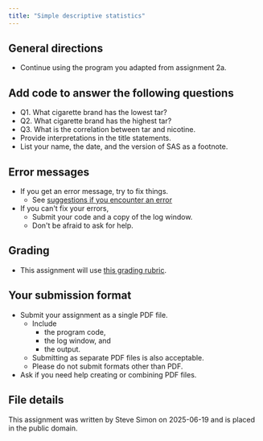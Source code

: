 ```yaml
---
title: "Simple descriptive statistics"
---
```


## General directions

-   Continue using the program you adapted from assignment 2a.

## Add code to answer the following questions

-   Q1. What cigarette brand has the lowest tar?
-   Q2. What cigarette brand has the highest tar?
-   Q3. What is the correlation between tar and nicotine.
-   Provide interpretations in the title statements.
-   List your name, the date, and the version of SAS as a footnote.

## Error messages

-   If you get an error message, try to fix things.
    -   See [suggestions if you encounter an error][ref-simon-error]
-   If you can't fix your errors,
    -   Submit your code and a copy of the log window.
    -   Don't be afraid to ask for help.

## Grading

-   This assignment will use [this grading rubric][ref-simon-rubric].

## Your submission format

-   Submit your assignment as a single PDF file. 
    -   Include 
        -   the program code,
        -   the log window, and
        -   the output.
    -   Submitting as separate PDF files is also acceptable.
    -   Please do not submit formats other than PDF.
-   Ask if you need help creating or combining PDF files.

## File details

This assignment was written by Steve Simon on 2025-06-19 and is placed in the public domain.

[ref-simon-error]: https://github.com/pmean/classes/blob/master/general/src/suggestions-if-you-encounter-an-error.md

[ref-simon-rubric]: https://github.com/pmean/classes/blob/master/general/src/general-grading-rubric.md
